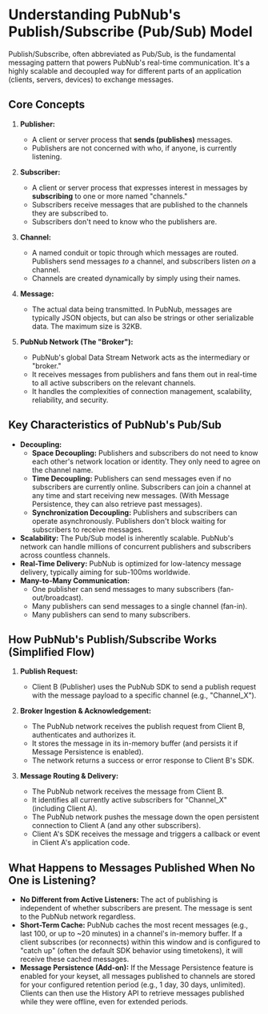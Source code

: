 # Understanding PubNub's Publish/Subscribe (Pub/Sub) Model

Publish/Subscribe, often abbreviated as Pub/Sub, is the fundamental messaging pattern that powers PubNub's real-time communication. It's a highly scalable and decoupled way for different parts of an application (clients, servers, devices) to exchange messages.

## Core Concepts

1.  **Publisher:**
    *   A client or server process that **sends (publishes)** messages.
    *   Publishers are not concerned with who, if anyone, is currently listening. 

2.  **Subscriber:**
    *   A client or server process that expresses interest in messages by **subscribing** to one or more named "channels."
    *   Subscribers receive messages that are published to the channels they are subscribed to.
    *   Subscribers don't need to know who the publishers are.

3.  **Channel:**
    *   A named conduit or topic through which messages are routed. Publishers send messages *to* a channel, and subscribers listen *on* a channel.
    *   Channels are created dynamically by simply using their names.

4.  **Message:**
    *   The actual data being transmitted. In PubNub, messages are typically JSON objects, but can also be strings or other serializable data. The maximum size is 32KB.

5.  **PubNub Network (The "Broker"):**
    *   PubNub's global Data Stream Network acts as the intermediary or "broker."
    *   It receives messages from publishers and fans them out in real-time to all active subscribers on the relevant channels.
    *   It handles the complexities of connection management, scalability, reliability, and security.

## Key Characteristics of PubNub's Pub/Sub

*   **Decoupling:**
    *   **Space Decoupling:** Publishers and subscribers do not need to know each other's network location or identity. They only need to agree on the channel name.
    *   **Time Decoupling:** Publishers can send messages even if no subscribers are currently online. Subscribers can join a channel at any time and start receiving new messages. (With Message Persistence, they can also retrieve past messages).
    *   **Synchronization Decoupling:** Publishers and subscribers can operate asynchronously. Publishers don't block waiting for subscribers to receive messages.
*   **Scalability:** The Pub/Sub model is inherently scalable. PubNub's network can handle millions of concurrent publishers and subscribers across countless channels.
*   **Real-Time Delivery:** PubNub is optimized for low-latency message delivery, typically aiming for sub-100ms worldwide.
*   **Many-to-Many Communication:**
    *   One publisher can send messages to many subscribers (fan-out/broadcast).
    *   Many publishers can send messages to a single channel (fan-in).
    *   Many publishers can send to many subscribers.

## How PubNub's Publish/Subscribe Works (Simplified Flow)

1.  **Publish Request:**
    *   Client B (Publisher) uses the PubNub SDK to send a publish request with the message payload to a specific channel (e.g., "Channel_X").

2.  **Broker Ingestion & Acknowledgement:**
    *   The PubNub network receives the publish request from Client B, authenticates and authorizes it.
    *   It stores the message in its in-memory buffer (and persists it if Message Persistence is enabled).
    *   The network returns a success or error response to Client B's SDK.

3.  **Message Routing & Delivery:**
    *   The PubNub network receives the message from Client B.
    *   It identifies all currently active subscribers for "Channel_X" (including Client A).
    *   The PubNub network pushes the message down the open persistent connection to Client A (and any other subscribers).
    *   Client A's SDK receives the message and triggers a callback or event in Client A's application code.

## What Happens to Messages Published When No One is Listening?

*   **No Different from Active Listeners:** The act of publishing is independent of whether subscribers are present. The message is sent to the PubNub network regardless.
*   **Short-Term Cache:** PubNub caches the most recent messages (e.g., last 100, or up to ~20 minutes) in a channel's in-memory buffer. If a client subscribes (or reconnects) within this window and is configured to "catch up" (often the default SDK behavior using timetokens), it will receive these cached messages.
*   **Message Persistence (Add-on):** If the Message Persistence feature is enabled for your keyset, all messages published to channels are stored for your configured retention period (e.g., 1 day, 30 days, unlimited). Clients can then use the History API to retrieve messages published while they were offline, even for extended periods.


